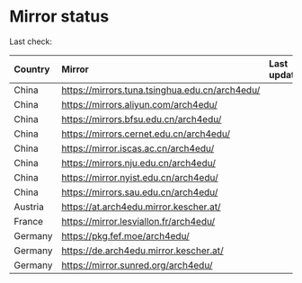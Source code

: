 <script src="./time.js"></script>
# Mirror status
Last check: <script type="text/javascript">localize(1710592310.9774623);</script>

|Country|Mirror|Last update|
|:------|:-----|:----------|
|China|https://mirrors.tuna.tsinghua.edu.cn/arch4edu/|<script type="text/javascript">localize(1710572156);</script>|
|China|https://mirrors.aliyun.com/arch4edu/|<script type="text/javascript">localize(1710572156);</script>|
|China|https://mirrors.bfsu.edu.cn/arch4edu/|<script type="text/javascript">localize(1710572156);</script>|
|China|https://mirrors.cernet.edu.cn/arch4edu/|<script type="text/javascript">localize(1710572156);</script>|
|China|https://mirror.iscas.ac.cn/arch4edu/|<script type="text/javascript">localize(1710527409);</script>|
|China|https://mirrors.nju.edu.cn/arch4edu/|<script type="text/javascript">localize(1710527409);</script>|
|China|https://mirror.nyist.edu.cn/arch4edu/|<script type="text/javascript">localize(1710572156);</script>|
|China|https://mirrors.sau.edu.cn/arch4edu/|<script type="text/javascript">localize(1710572156);</script>|
|Austria|https://at.arch4edu.mirror.kescher.at/|<script type="text/javascript">localize(1710572156);</script>|
|France|https://mirror.lesviallon.fr/arch4edu/|<script type="text/javascript">localize(1710572156);</script>|
|Germany|https://pkg.fef.moe/arch4edu/|<script type="text/javascript">localize(1710572156);</script>|
|Germany|https://de.arch4edu.mirror.kescher.at/|<script type="text/javascript">localize(1710572156);</script>|
|Germany|https://mirror.sunred.org/arch4edu/|<script type="text/javascript">localize(1710572156);</script>|

<script src="./tablefilter/tablefilter.js"></script>
<script src="./table.js"></script>